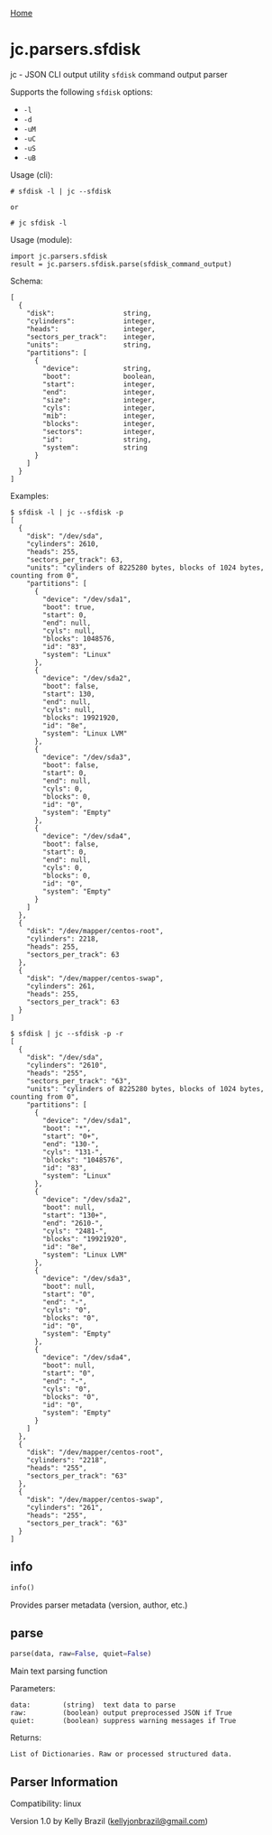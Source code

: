 [Home](https://kellyjonbrazil.github.io/jc/)

# jc.parsers.sfdisk
jc - JSON CLI output utility `sfdisk` command output parser

Supports the following `sfdisk` options:
- `-l`
- `-d`
- `-uM`
- `-uC`
- `-uS`
- `-uB`

Usage (cli):

    # sfdisk -l | jc --sfdisk

    or

    # jc sfdisk -l

Usage (module):

    import jc.parsers.sfdisk
    result = jc.parsers.sfdisk.parse(sfdisk_command_output)

Schema:

    [
      {
        "disk":                 string,
        "cylinders":            integer,
        "heads":                integer,
        "sectors_per_track":    integer,
        "units":                string,
        "partitions": [
          {
            "device":           string,
            "boot":             boolean,
            "start":            integer,
            "end":              integer,
            "size":             integer,
            "cyls":             integer,
            "mib":              integer,
            "blocks":           integer,
            "sectors":          integer,
            "id":               string,
            "system":           string
          }
        ]
      }
    ]

Examples:

    $ sfdisk -l | jc --sfdisk -p
    [
      {
        "disk": "/dev/sda",
        "cylinders": 2610,
        "heads": 255,
        "sectors_per_track": 63,
        "units": "cylinders of 8225280 bytes, blocks of 1024 bytes, counting from 0",
        "partitions": [
          {
            "device": "/dev/sda1",
            "boot": true,
            "start": 0,
            "end": null,
            "cyls": null,
            "blocks": 1048576,
            "id": "83",
            "system": "Linux"
          },
          {
            "device": "/dev/sda2",
            "boot": false,
            "start": 130,
            "end": null,
            "cyls": null,
            "blocks": 19921920,
            "id": "8e",
            "system": "Linux LVM"
          },
          {
            "device": "/dev/sda3",
            "boot": false,
            "start": 0,
            "end": null,
            "cyls": 0,
            "blocks": 0,
            "id": "0",
            "system": "Empty"
          },
          {
            "device": "/dev/sda4",
            "boot": false,
            "start": 0,
            "end": null,
            "cyls": 0,
            "blocks": 0,
            "id": "0",
            "system": "Empty"
          }
        ]
      },
      {
        "disk": "/dev/mapper/centos-root",
        "cylinders": 2218,
        "heads": 255,
        "sectors_per_track": 63
      },
      {
        "disk": "/dev/mapper/centos-swap",
        "cylinders": 261,
        "heads": 255,
        "sectors_per_track": 63
      }
    ]

    $ sfdisk | jc --sfdisk -p -r
    [
      {
        "disk": "/dev/sda",
        "cylinders": "2610",
        "heads": "255",
        "sectors_per_track": "63",
        "units": "cylinders of 8225280 bytes, blocks of 1024 bytes, counting from 0",
        "partitions": [
          {
            "device": "/dev/sda1",
            "boot": "*",
            "start": "0+",
            "end": "130-",
            "cyls": "131-",
            "blocks": "1048576",
            "id": "83",
            "system": "Linux"
          },
          {
            "device": "/dev/sda2",
            "boot": null,
            "start": "130+",
            "end": "2610-",
            "cyls": "2481-",
            "blocks": "19921920",
            "id": "8e",
            "system": "Linux LVM"
          },
          {
            "device": "/dev/sda3",
            "boot": null,
            "start": "0",
            "end": "-",
            "cyls": "0",
            "blocks": "0",
            "id": "0",
            "system": "Empty"
          },
          {
            "device": "/dev/sda4",
            "boot": null,
            "start": "0",
            "end": "-",
            "cyls": "0",
            "blocks": "0",
            "id": "0",
            "system": "Empty"
          }
        ]
      },
      {
        "disk": "/dev/mapper/centos-root",
        "cylinders": "2218",
        "heads": "255",
        "sectors_per_track": "63"
      },
      {
        "disk": "/dev/mapper/centos-swap",
        "cylinders": "261",
        "heads": "255",
        "sectors_per_track": "63"
      }
    ]


## info
```python
info()
```
Provides parser metadata (version, author, etc.)

## parse
```python
parse(data, raw=False, quiet=False)
```

Main text parsing function

Parameters:

    data:        (string)  text data to parse
    raw:         (boolean) output preprocessed JSON if True
    quiet:       (boolean) suppress warning messages if True

Returns:

    List of Dictionaries. Raw or processed structured data.

## Parser Information
Compatibility:  linux

Version 1.0 by Kelly Brazil (kellyjonbrazil@gmail.com)
